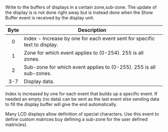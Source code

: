 Write to the buffers of displays in a certain zone,sub-zone. The update of the display is is not done right away but is instead done when the Show Buffer event is received by the display unit. 

 | Byte | Description                                                               | 
 | :----: | -----------                                                               | 
 | 0    | index - Increase by one for each event sent for specific text to display. | 
 | 1    | Zone for which event applies to (0-254). 255 is all zones.                | 
 | 2    | Sub-zone for which event applies to (0-255). 255 is all sub-zones.        | 
 | 3-7  | Display data.                                                             | 

Index is increased by one for each event that builds up a specific event. If needed an empty (no data) can be sent as the last event else sending data to fill the display buffer will give the end automatically.

Many LCD displays allow definition of special characters. Use this event to define custom matrices buy defining a sub-zone for the user defined matrix(es). 
